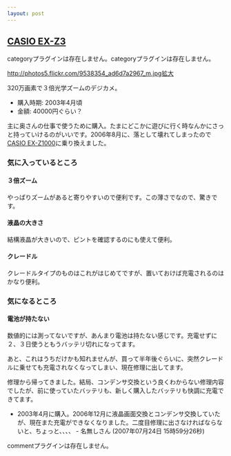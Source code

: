```yaml
---
layout: post
---
```

<h2><a href="http://www.exilim.jp/ex_z3/style/">CASIO EX-Z3</a></h2>
<p><span class="error">categoryプラグインは存在しません。</span><span class="error">categoryプラグインは存在しません。</span></p>
<p><a href="http://photos5.flickr.com/9538354_ad6d7a2967_m.jpg">http://photos5.flickr.com/9538354_ad6d7a2967_m.jpg</a><a href="http://flickr.com/photos/69203469@N00/9538354/">拡大</a></p>
<p>320万画素で３倍光学ズームのデジカメ。</p>
<ul>
<li>購入時期: 2003年4月頃</li>
<li>金額: 40000円ぐらい？</li>
</ul>
<p>主に奥さんの仕事で使うために購入。たまにどこかに遊びに行く時なんかにさっと持っていけるのがいいです。2006年8月に、落として壊れてしまったので<a href="/?page=CASIO+EX%2DZ1000" class="wikipage">CASIO EX-Z1000</a>に乗り換えました。</p>
<h3>気に入っているところ</h3>
<h4>３倍ズーム</h4>
<p>やっぱりズームがあると寄りやすいので便利です。この薄さでなので、驚きです。</p>
<h4>液晶の大きさ</h4>
<p>結構液晶が大きいので、ピントを確認するのにも使えて便利。</p>
<h4>クレードル</h4>
<p>クレードルタイプのものはこれがはじめてですが、置いておけば充電されるのはかなり便利。</p>
<h3>気になるところ</h3>
<h4>電池が持たない</h4>
<p>数値的には測ってないですが、あんまり電池は持たない感じです。充電せずに２、３日使うともうバッテリ切れになってます。</p>
<p>あと、これはうちだけかも知れませんが、買って半年後ぐらいに、突然クレードルに乗せても充電されなくなってしまい、現在修理に出してます。</p>
<p>修理から帰ってきました。結局、コンデンサ交換という良くわからない修理内容でしたが、前に使っていたバッテリも、新しく購入したバッテリも快調に充電できてます。</p>
<ul>
<li>2003年4月に購入。2006年12月に液晶画面交換とコンデンサ交換していたが、現在また充電ができなくなりました。二度目修理に出さなければならないと、ちょっと、、、、 - 名無しさん (2007年07月24日 15時59分26秒)</li>
</ul>
<p><span class="error">commentプラグインは存在しません。</span> </p>
